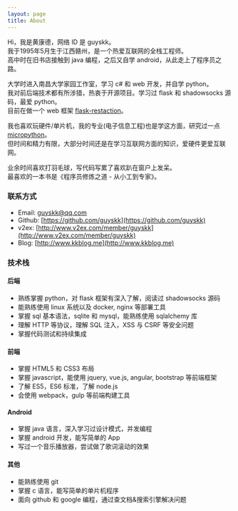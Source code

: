 ```yaml
---
layout: page
title: About
---
```


Hi，我是黄康德，网络 ID 是 guyskk。  
我于1995年5月生于江西赣州，是一个热爱互联网的全栈工程师。  
高中时在旧书店接触到 java 编程，之后又自学 android，从此走上了程序员之路。  

大学时进入南昌大学家园工作室，学习 c# 和 web 开发，并自学 python。  
我对前后端技术都有所涉猎，热衷于开源项目。学习过 flask 和 shadowsocks 源码，最爱 python。  
目前在做一个 web 框架 [flask-restaction](https://github.com/guyskk/flask-restaction)。

我也喜欢玩硬件/单片机，我的专业(电子信息工程)也是学这方面，研究过一点 [micropython](https://github.com/micropython/micropython)。  
但时间和精力有限，大部分时间还是在学习互联网方面的知识，爱硬件更爱互联网。

业余时间喜欢打羽毛球，写代码写累了喜欢趴在窗户上发呆。  
最喜欢的一本书是《程序员修炼之道 - 从小工到专家》。


### 联系方式

- Email: guyskk@qq.com
- Github: [https://github.com/guyskk](https://github.com/guyskk)  
- v2ex: [http://www.v2ex.com/member/guyskk](http://www.v2ex.com/member/guyskk)
- Blog: [http://www.kkblog.me](http://www.kkblog.me)


### 技术栈

#### 后端

- 熟练掌握 python，对 flask 框架有深入了解，阅读过 shadowsocks 源码
- 能熟练使用 linux 系统以及 docker, nginx 等部署工具
- 掌握 sql 基本语法，sqlite 和 mysql，能熟练使用 sqlalchemy 库
- 理解 HTTP 等协议，理解 SQL 注入，XSS 与 CSRF 等安全问题
- 掌握代码测试和持续集成


#### 前端

- 掌握 HTML5 和 CSS3 布局
- 掌握 javascript，能使用 jquery, vue.js, angular, bootstrap 等前端框架
- 了解 ES5，ES6 标准，了解 node.js
- 会使用 webpack，gulp 等前端构建工具


#### Android

- 掌握 java 语言，深入学习过设计模式，并发编程
- 掌握 android 开发，能写简单的 App
- 写过一个音乐播放器，尝试做了歌词滚动的效果


#### 其他

- 能熟练使用 git
- 掌握 c 语言，能写简单的单片机程序
- 面向 github 和 google 编程，通过查文档&搜索引擎解决问题

